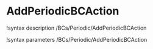 <!-- MOOSE Documentation Stub: Remove this when content is added. -->

# AddPeriodicBCAction

!syntax description /BCs/Periodic/AddPeriodicBCAction

!syntax parameters /BCs/Periodic/AddPeriodicBCAction
